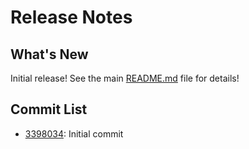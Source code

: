 # Release Notes

## What's New

Initial release!  See the main <a href='https://github.com/LearningToPi/parameter_verification/blob/main/README.md'>README.md</a> file for details!

## Commit List

- <a href='https://github.com/LearningToPi/parameter_verification/commit/3398034ff6081696a90ad611c68472604ea2f915'>3398034</a>: Initial commit
